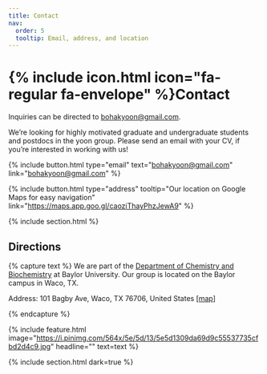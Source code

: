 ```yaml
---
title: Contact
nav:
  order: 5
  tooltip: Email, address, and location
---
```


# {% include icon.html icon="fa-regular fa-envelope" %}Contact

Inquiries can be directed to [bohakyoon@gmail.com](mailto:bohakyoon@gmail.com).

We’re looking for highly motivated graduate and undergraduate students and postdocs in the yoon group. Please send an email with your CV, if you’re interested in working with us!


{%
  include button.html
  type="email"
  text="bohakyoon@gmail.com"
  link="bohakyoon@gmail.com"
%}

{%
  include button.html
  type="address"
  tooltip="Our location on Google Maps for easy navigation"
  link="https://maps.app.goo.gl/caoziThayPhzJewA9"
%}

{% include section.html %}

## Directions

{% capture text %}
We are part of the [Department of Chemistry and Biochemistry](https://chemistry.artsandsciences.baylor.edu/) at Baylor University. Our group is located on the Baylor campus in Waco, TX.

Address: 101 Bagby Ave, Waco, TX 76706, United States [[map](https://maps.app.goo.gl/caoziThayPhzJewA9)]

{% endcapture %}

{%
  include feature.html
  image="https://i.pinimg.com/564x/5e/5d/13/5e5d1309da69d9c55537735cfbd2d4c9.jpg"
  headline=""
  text=text
%}

{% include section.html dark=true %}

